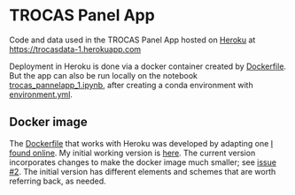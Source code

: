# TROCAS Panel App

Code and data used in the TROCAS Panel App hosted on [Heroku](https://www.heroku.com) at https://trocasdata-1.herokuapp.com

Deployment in Heroku is done via a docker container created by [Dockerfile](Dockerfile). 
But the app can also be run locally on the notebook [trocas_pannelapp_1.ipynb](trocas_pannelapp_1.ipynb), 
after creating a conda environment with [environment.yml](environment.yml).

## Docker image

The [Dockerfile](Dockerfile) that works with Heroku was developed by adapting one [I found online](https://github.com/Atlas7/bokeh-app-uk-road-accidents-viz/blob/master/Dockerfile). My initial working version is [here](https://github.com/emiliom/herokuapp1/blob/b4c258d30fedea7b413ed5b781ffca255f58ac98/Dockerfile). The current version incorporates changes to make the docker image much smaller; see [issue #2](https://github.com/emiliom/herokuapp1/issues/2). The initial version has different elements and schemes that are worth referring back, as needed.
